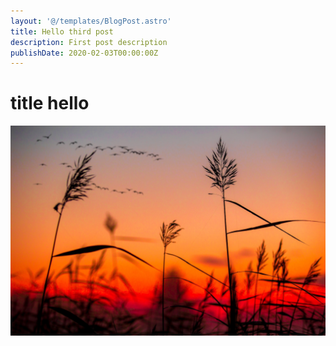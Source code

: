 ```yaml
---
layout: '@/templates/BlogPost.astro'
title: Hello third post
description: First post description
publishDate: 2020-02-03T00:00:00Z
---
```


# title hello

![Random image](/src/images/random.jpeg)
